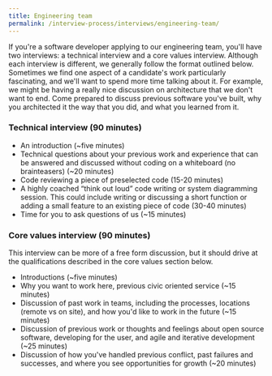 ```yaml
---
title: Engineering team
permalink: /interview-process/interviews/engineering-team/
---
```


If you're a software developer applying to our engineering team, you'll have two interviews: a technical interview and a core values interview. Although each interview is different, we generally follow the format outlined below. Sometimes we find one aspect of a candidate's work particularly fascinating, and we'll want to spend more time talking about it. For example, we might be having a really nice discussion on architecture that we don't want to end. Come prepared to discuss previous software you've built, why you architected it the way that you did, and what you learned from it.

### Technical interview (90 minutes)
- An introduction  (~five minutes)
- Technical questions about your previous work and experience that can be answered and discussed without coding on a whiteboard (no brainteasers)  (~20 minutes)
- Code reviewing a piece of preselected code  (15-20 minutes) 
- A highly coached “think out loud” code writing or system diagramming session. This could include writing or discussing a short function or adding a small feature to an existing piece of code (30-40 minutes)
- Time for you to ask questions of us (~15 minutes)

### Core values interview (90 minutes)

This interview can be more of a free form discussion, but it should drive at the qualifications described in the core values section below. 

 - Introductions (~five minutes)
 - Why you want to work here, previous civic oriented service (~15 minutes)
 - Discussion of past work in teams, including the processes, locations (remote vs on site), and how you'd like to work in the future (~15 minutes)
 - Discussion of previous work or thoughts and feelings about open source software, developing for the user, and agile and iterative development (~25 minutes)
 - Discussion of how you've handled previous conflict, past failures and successes, and where you see opportunities for growth (~20 minutes)
